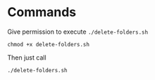 # Commands

Give permission to execute `./delete-folders.sh`

```shell
chmod +x delete-folders.sh
```

Then just call

```shell
./delete-folders.sh
```